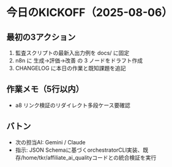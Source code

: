 # 今日のKICKOFF（2025-08-06）
## 最初の3アクション
1. 監査スクリプトの最新入出力例を docs/ に固定
2. n8n に 生成→評価→改善 の 3 ノードをドラフト作成
3. CHANGELOG に本日の作業と既知課題を追記

## 作業メモ（5行以内）
- a8 リンク検証のリダイレクト多段ケース要確認

## バトン
- 次の担当AI: Gemini / Claude
- 指示: JSON Schemaに基づくorchestratorCLI実装、既存/home/tkr/affiliate_ai_qualityコードとの統合検証を実行